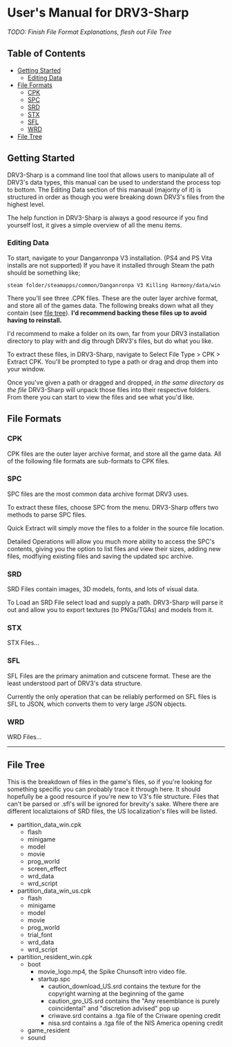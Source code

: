 # User's Manual for DRV3-Sharp

*TODO: Finish File Format Explanations, flesh out File Tree*

## Table of Contents
- [Getting Started](#getting-started)
  - [Editing Data](#editing-data)
- [File Formats](#file-formats)
  - [CPK](#cpk)
  - [SPC](#spc)
  - [SRD](#srd)
  - [STX](#stx)
  - [SFL](#sfl)
  - [WRD](#wrd)
- [File Tree](#file-tree)

## Getting Started
DRV3-Sharp is a command line tool that allows users to manipulate all of DRV3's data types, this manual can be used to understand the process top to bottom. The Editing Data section of this manaual (majority of it) is structured in order as though you were breaking down DRV3's files from the highest level.

The help function in DRV3-Sharp is always a good resource if you find yourself lost, it gives a simple overview of all the menu items.

### Editing Data
To start, navigate to your Danganronpa V3 installation. (PS4 and PS Vita installs are not supported) If you have it installed through Steam the path should be something like; 

``steam folder/steamapps/common/Danganronpa V3 Killing Harmony/data/win``

There you'll see three .CPK files. These are the outer layer archive format, and store all of the games data. The following breaks down what all they contain (see [file tree](#file-tree)). **I'd recommend backing these files up to avoid having to reinstall.**

I'd recommend to make a folder on its own, far from your DRV3 installation directory to play with and dig through DRV3's files, but  do what you like.

To extract these files, in DRV3-Sharp, navigate to Select File Type > CPK > Extract CPK. You'll be prompted to type a path or drag and drop them into your window.

Once you've given a path or dragged and dropped, *in the same directory as the file* DRV3-Sharp will unpack those files into their respective folders. From there you can start to view the files and see what you'd like.


## File Formats
### CPK
CPK files are the outer layer archive format, and store all the game data. All of the following file formats are sub-formats to CPK files.

### SPC
SPC files are the most common data archive format DRV3 uses.

To extract these files, choose SPC from the menu. DRV3-Sharp offers two methods to parse SPC files.

Quick Extract will simply move the files to a folder in the source file location.

Detailed Operations will allow you much more ability to access the SPC's contents, giving you the option to list files and view their sizes, adding new files, modfiying existing files and saving the updated spc archive.

### SRD
SRD Files contain images, 3D models, fonts, and lots of visual data.

To Load an SRD File select load and supply a path. DRV3-Sharp will parse it out and allow you to export textures (to PNGs/TGAs) and models from it.

### STX
STX Files...

### SFL
SFL Files are the primary animation and cutscene format. These are the least understood part of DRV3's data structure.

Currently the only operation that can be reliably performed on SFL files is SFL to JSON, which converts them to very large JSON objects.

### WRD
WRD Files...

---

## File Tree
This is the breakdown of files in the game's files, so if you're looking for something specific you can probably trace it through here. It should hopefully be a good resource if you're new to V3's file structure. Files that can't be parsed or .sfl's will be ignored for brevity's sake. Where there are different localiztaions of SRD files, the US localization's files will be listed.

- partition_data_win.cpk
  - flash
  - minigame
  - model
  - movie
  - prog_world
  - screen_effect
  - wrd_data
  - wrd_script
- partition_data_win_us.cpk
  - flash
  - minigame
  - model
  - movie
  - prog_world
  - trial_font
  - wrd_data
  - wrd_script
- partition_resident_win.cpk
  - boot
      - movie_logo.mp4, the Spike Chunsoft intro video file.
      - startup.spc
        - caution_download_US.srd contains the texture for the copyright warning at the beginning of the game
        - caution_gro_US.srd contains the "Any resemblance is purely coincidental" and "discretion advised" pop up
        - criwave.srd contains a .tga file of the Criware opening credit
        - nisa.srd contains a .tga file of the NIS America opening credit
  - game_resident
  - sound